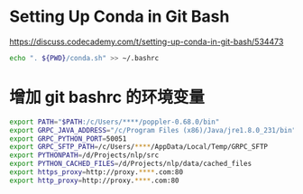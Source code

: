 
# Setting Up Conda in Git Bash
https://discuss.codecademy.com/t/setting-up-conda-in-git-bash/534473

```bash
echo ". ${PWD}/conda.sh" >> ~/.bashrc
```

# 增加 git bashrc 的环境变量

```bash
export PATH="$PATH:/c/Users/****/poppler-0.68.0/bin"
export GRPC_JAVA_ADDRESS="/c/Program Files (x86)/Java/jre1.8.0_231/bin"
export GRPC_PYTHON_PORT=50051
export GRPC_SFTP_PATH=/c/Users/****/AppData/Local/Temp/GRPC_SFTP
export PYTHONPATH=/d/Projects/nlp/src
export PYTHON_CACHED_FILES=/d/Projects/nlp/data/cached_files
export https_proxy=http://proxy.****.com:80
export http_proxy=http://proxy.****.com:80
```
